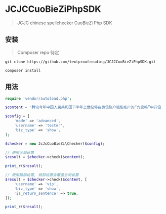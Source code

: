 # JCJCCuoBieZiPhpSDK
> JCJC chinese spellchecker  CuoBieZi Php SDK

## 安装

> Composer repo 待定

```
git clone https://github.com/textproofreading/JCJCCuoBieZiPhpSDK.git

composer install
```

## 用法


```php
require 'vendor/autoload.php';

$content = '腾讯今年中国人民共和国下半年上世纪将在微信账户钱包帐户的“九宫格”中开设快速的笑着保险入口。';

$config = [
    'mode' => 'advanced',
    'username' => 'tester',
    'biz_type' => 'show',
];

$checker = new JcJcCuoBieZi\Checker($config);

// 使用全局设置
$result = $checker->check($content);

print_r($result);

// 使用局部设置, 局部设置会覆盖全局设置
$result = $checker->check($content, [
    'username' => 'vip',
    'biz_type' => 'show',
    'is_return_sentence' => true,
]);

print_r($result);

```